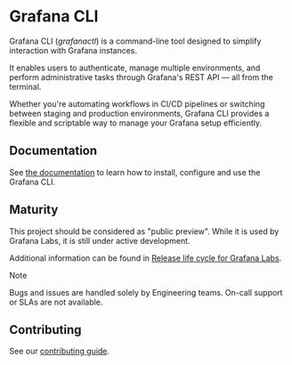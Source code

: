 # Grafana CLI

Grafana CLI (_grafanactl_) is a command-line tool designed to simplify interaction with Grafana instances.

It enables users to authenticate, manage multiple environments, and perform administrative tasks through Grafana's REST API — all from the terminal.

Whether you're automating workflows in CI/CD pipelines or switching between staging and production environments, Grafana CLI provides a flexible and scriptable way to manage your Grafana setup efficiently.

## Documentation

See [the documentation](https://grafana.github.io/grafanactl/) to learn how to
install, configure and use the Grafana CLI.

## Maturity

This project should be considered as "public preview". While it is used by
Grafana Labs, it is still under active development.

Additional information can be found in [Release life cycle for Grafana Labs](https://grafana.com/docs/release-life-cycle/).

> [!NOTE]
> Bugs and issues are handled solely by Engineering teams. On-call support or SLAs are not available.

## Contributing

See our [contributing guide](CONTRIBUTING.md).
